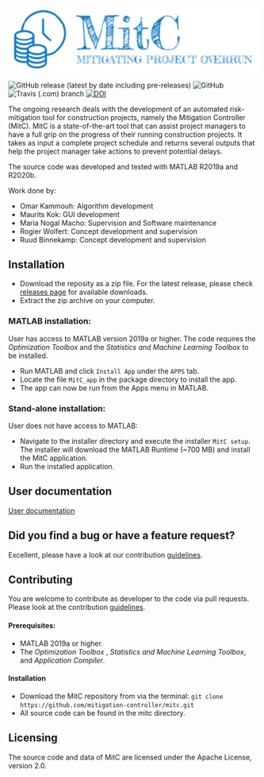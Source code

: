 <p align="center">
  <img width="500" src=doc/MitC_logo.png>
</p>

![GitHub release (latest by date including pre-releases)](https://img.shields.io/github/v/release/mitigation-controller/mitc?include_prereleases)
![GitHub](https://img.shields.io/github/license/mitigation-controller/mitc)
![Travis (.com) branch](https://img.shields.io/travis/com/mitigation-controller/mitc/maurits/add_testing)
[![DOI](https://zenodo.org/badge/DOI/10.5281/zenodo.4507337.svg)](https://doi.org/10.5281/zenodo.4507337)

The ongoing research deals with the development of an automated risk-mitigation tool for construction projects, namely the Mitigation Controller (MitC). MitC is a state-of-the-art tool that can assist project managers to have a full grip on the progress of their running construction projects. It takes as input a complete project schedule and returns several outputs that help the project manager take actions to prevent potential delays. 

The source code was developed and tested with MATLAB R2019a and R2020b.

Work done by:

* Omar Kammouh: Algorithm development
* Maurits Kok: GUI development
* Maria Nogal Macho: Supervision and Software maintenance
* Rogier Wolfert: Concept development and supervision
* Ruud Binnekamp: Concept development and supervision

## Installation
* Download the reposity as a zip file. For the latest release, please check [releases page](https://github.com/mitigation-controller/mitc/releases) for available downloads.
* Extract the zip archive on your computer.

### MATLAB installation:
User has access to MATLAB version 2019a or higher. The code requires the _Optimization Toolbox_ and the _Statistics and Machine Learning Toolbox_ to be installed.

* Run MATLAB and click `Install App` under the `APPS` tab. 
* Locate the file `MitC_app` in the package directory to install the app.
* The app can now be run from the Apps menu in MATLAB.

### Stand-alone installation:
User does not have access to MATLAB: 

* Navigate to the installer directory and execute the installer `MitC setup`. The installer will download the MATLAB Runtime (~700 MB) and install the MitC application.
* Run the installed application. 

## User documentation
[User documentation](https://github.com/mitigation-controller/mitc/tree/main/doc/User_Manual.md)

## Did you find a bug or have a feature request?
Excellent, please have a look at our contribution [guidelines](https://github.com/mitigation-controller/mitc/blob/dev/CONTRIBUTING.md).

## Contributing
You are welcome to contribute as developer to the code via pull requests. Please look at the contribution [guidelines](https://github.com/mitigation-controller/mitc/blob/dev/CONTRIBUTING.md).

#### Prerequisites:
* MATLAB 2019a or higher.
* The _Optimization Toolbox_ , _Statistics and Machine Learning Toolbox_, and _Application Compiler_.

#### Installation
* Download the MitC repository from via the terminal:
`git clone https://github.com/mitigation-controller/mitc.git`
* All source code can be found in the mitc directory.

## Licensing
The source code and data of MitC are licensed under the Apache License, version 2.0. 
